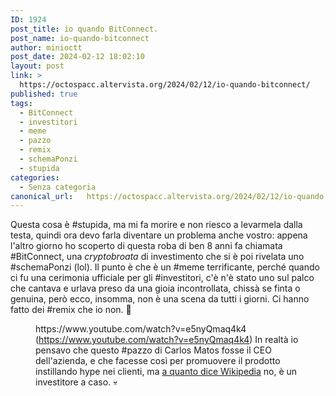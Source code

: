 ```yaml
---
ID: 1924
post_title: io quando BitConnect.
post_name: io-quando-bitconnect
author: minioctt
post_date: 2024-02-12 18:02:10
layout: post
link: >
  https://octospacc.altervista.org/2024/02/12/io-quando-bitconnect/
published: true
tags:
  - BitConnect
  - investitori
  - meme
  - pazzo
  - remix
  - schemaPonzi
  - stupida
categories:
  - Senza categoria
canonical_url:   https://octospacc.altervista.org/2024/02/12/io-quando-bitconnect/
---
```

<!-- wp:paragraph -->
<p>Questa cosa è #stupida, ma mi fa morire e non riesco a levarmela dalla testa, quindi ora devo farla diventare un problema anche vostro: appena l'altro giorno ho scoperto di questa roba di ben 8 anni fa chiamata #BitConnect, una <em>cryptobroata</em> di investimento che si è poi rivelata uno #schemaPonzi (lol). Il punto è che è un #meme terrificante, perché quando ci fu una cerimonia ufficiale per gli #investitori, c'è n'è stato uno sul palco che cantava e urlava preso da una gioia incontrollata, chissà se finta o genuina, però ecco, insomma, non è una scena da tutti i giorni. Ci hanno fatto dei #remix che io non. 🥴️</p>
<!-- /wp:paragraph -->

<!-- wp:paragraph -->
<p></p>
<!-- /wp:paragraph -->

<!-- wp:embed {"url":"https://www.youtube.com/watch?v=e5nyQmaq4k4","type":"video","providerNameSlug":"youtube","responsive":true,"className":"wp-embed-aspect-16-9 wp-has-aspect-ratio"} -->
<figure class="wp-block-embed is-type-video is-provider-youtube wp-block-embed-youtube wp-embed-aspect-16-9 wp-has-aspect-ratio"><div class="wp-block-embed__wrapper">
https://www.youtube.com/watch?v=e5nyQmaq4k4
</div><figcaption class="wp-element-caption">(<a href="https://www.youtube.com/watch?v=e5nyQmaq4k4">https://www.youtube.com/watch?v=e5nyQmaq4k4</a>) In realtà io pensavo che questo #pazzo di Carlos Matos fosse il CEO dell'azienda, e che facesse così per promuovere il prodotto instillando hype nei clienti, ma <a href="https://en.wikipedia.org/wiki/Bitconnect#Internet_meme">a quanto dice Wikipedia</a> no, è un investitore a caso. 💀️</figcaption></figure>
<!-- /wp:embed -->